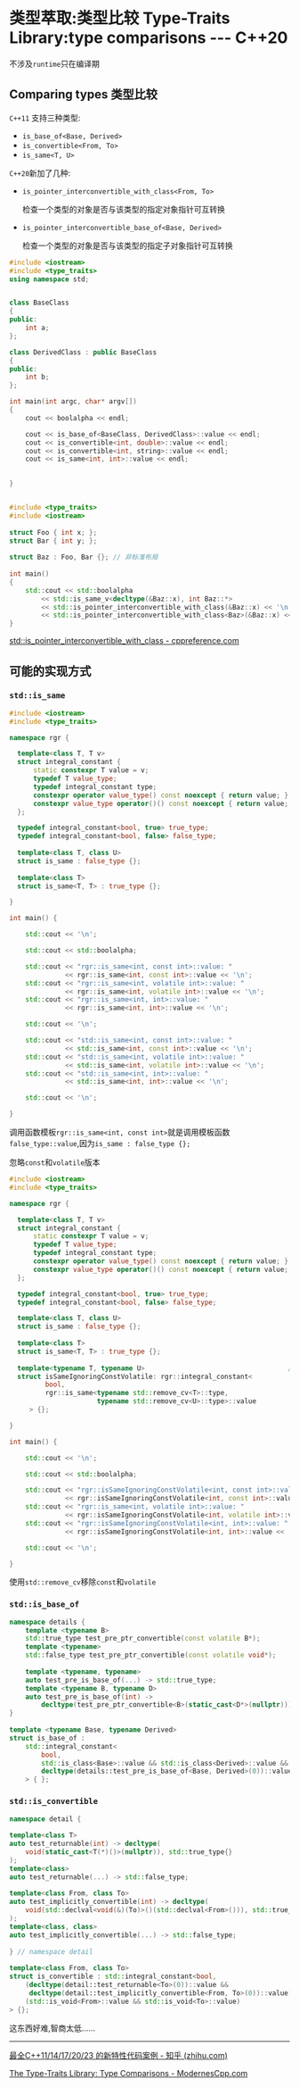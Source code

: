 # 类型萃取:类型比较 Type-Traits Library:type comparisons --- C++20

不涉及`runtime`只在编译期

## Comparing types 类型比较

`C++11` 支持三种类型:

- `is_base_of<Base, Derived>` 
- `is_convertible<From, To>`
- `is_same<T, U>`

`C++20`新加了几种:

- `is_pointer_interconvertible_with_class<From, To>`

  检查一个类型的对象是否与该类型的指定对象指针可互转换

- `is_pointer_interconvertible_base_of<Base, Derived>`

  检查一个类型的对象是否与该类型的指定子对象指针可互转换



```cpp
#include <iostream>
#include <type_traits>
using namespace std;


class BaseClass
{
public:
	int a;
};

class DerivedClass : public BaseClass
{
public:
	int b;
};

int main(int argc, char* argv[])
{
	cout << boolalpha << endl;

	cout << is_base_of<BaseClass, DerivedClass>::value << endl;
	cout << is_convertible<int, double>::value << endl;
	cout << is_convertible<int, string>::value << endl;
	cout << is_same<int, int>::value << endl;

	
}
```

```cpp

#include <type_traits>
#include <iostream>
 
struct Foo { int x; };
struct Bar { int y; };
 
struct Baz : Foo, Bar {}; // 非标准布局
 
int main()
{
    std::cout << std::boolalpha
        << std::is_same_v<decltype(&Baz::x), int Baz::*>
        << std::is_pointer_interconvertible_with_class(&Baz::x) << '\n'
        << std::is_pointer_interconvertible_with_class<Baz>(&Baz::x) << '\n';
}
```

[std::is_pointer_interconvertible_with_class - cppreference.com](https://zh.cppreference.com/w/cpp/types/is_pointer_interconvertible_with_class)

## 可能的实现方式

### `std::is_same`

```cpp
#include <iostream>
#include <type_traits>

namespace rgr {

  template<class T, T v>
  struct integral_constant {
      static constexpr T value = v;
      typedef T value_type;
      typedef integral_constant type;
      constexpr operator value_type() const noexcept { return value; }
      constexpr value_type operator()() const noexcept { return value; } //since c++14
  };

  typedef integral_constant<bool, true> true_type;                      // (2)              
  typedef integral_constant<bool, false> false_type;
  
  template<class T, class U>
  struct is_same : false_type {};                                       // (3)
 
  template<class T>
  struct is_same<T, T> : true_type {};

}

int main() {

    std::cout << '\n';

    std::cout << std::boolalpha;

    std::cout << "rgr::is_same<int, const int>::value: " 
              << rgr::is_same<int, const int>::value << '\n';          // (1)
    std::cout << "rgr::is_same<int, volatile int>::value: " 
              << rgr::is_same<int, volatile int>::value << '\n';
    std::cout << "rgr::is_same<int, int>::value: "  
              << rgr::is_same<int, int>::value << '\n';

    std::cout << '\n';

    std::cout << "std::is_same<int, const int>::value: " 
              << std::is_same<int, const int>::value << '\n';
    std::cout << "std::is_same<int, volatile int>::value: " 
              << std::is_same<int, volatile int>::value << '\n';
    std::cout << "std::is_same<int, int>::value: "  
              << std::is_same<int, int>::value << '\n';

    std::cout << '\n';

}
```

调用函数模板`rgr::is_same<int, const int>`就是调用模板函数`false_type::value`,因为`is_same : false_type {};   `

忽略`const`和`volatile`版本

```cpp
#include <iostream>
#include <type_traits>

namespace rgr {

  template<class T, T v>
  struct integral_constant {
      static constexpr T value = v;
      typedef T value_type;
      typedef integral_constant type;
      constexpr operator value_type() const noexcept { return value; }
      constexpr value_type operator()() const noexcept { return value; } //since c++14
  };

  typedef integral_constant<bool, true> true_type;                       
  typedef integral_constant<bool, false> false_type;

  template<class T, class U>
  struct is_same : false_type {};
 
  template<class T>
  struct is_same<T, T> : true_type {};
  
  template<typename T, typename U>                                    // (1)
  struct isSameIgnoringConstVolatile: rgr::integral_constant<
         bool,
         rgr::is_same<typename std::remove_cv<T>::type, 
                      typename std::remove_cv<U>::type>::value  
     > {};

}

int main() {

    std::cout << '\n';

    std::cout << std::boolalpha;

    std::cout << "rgr::isSameIgnoringConstVolatile<int, const int>::value: " 
              << rgr::isSameIgnoringConstVolatile<int, const int>::value << '\n';
    std::cout << "rgr::is_same<int, volatile int>::value: " 
              << rgr::isSameIgnoringConstVolatile<int, volatile int>::value << '\n';
    std::cout << "rgr::isSameIgnoringConstVolatile<int, int>::value: "  
              << rgr::isSameIgnoringConstVolatile<int, int>::value << '\n';

    std::cout << '\n';

}
```



使用`std::remove_cv`移除`const`和`volatile`



### `std::is_base_of`

```cpp
namespace details {
    template <typename B>
    std::true_type test_pre_ptr_convertible(const volatile B*);
    template <typename>
    std::false_type test_pre_ptr_convertible(const volatile void*);
 
    template <typename, typename>
    auto test_pre_is_base_of(...) -> std::true_type;
    template <typename B, typename D>
    auto test_pre_is_base_of(int) ->
        decltype(test_pre_ptr_convertible<B>(static_cast<D*>(nullptr)));
}
 
template <typename Base, typename Derived>
struct is_base_of :
    std::integral_constant<
        bool,
        std::is_class<Base>::value && std::is_class<Derived>::value &&
        decltype(details::test_pre_is_base_of<Base, Derived>(0))::value
    > { };
```

### `std::is_convertible`

```cpp
namespace detail {
 
template<class T>
auto test_returnable(int) -> decltype(
    void(static_cast<T(*)()>(nullptr)), std::true_type{}
);
template<class>
auto test_returnable(...) -> std::false_type;
 
template<class From, class To>
auto test_implicitly_convertible(int) -> decltype(
    void(std::declval<void(&)(To)>()(std::declval<From>())), std::true_type{}
);
template<class, class>
auto test_implicitly_convertible(...) -> std::false_type;
 
} // namespace detail
 
template<class From, class To>
struct is_convertible : std::integral_constant<bool,
    (decltype(detail::test_returnable<To>(0))::value &&
     decltype(detail::test_implicitly_convertible<From, To>(0))::value) ||
    (std::is_void<From>::value && std::is_void<To>::value)
> {};
```

这东西好难,智商太低......

------

[最全C++11/14/17/20/23 的新特性代码案例 - 知乎 (zhihu.com)](https://zhuanlan.zhihu.com/p/389895793?utm_medium=social&utm_oi=776449486972030976)

[The Type-Traits Library: Type Comparisons - ModernesCpp.com](https://www.modernescpp.com/index.php/the-type-traits-library-type-comparisons)